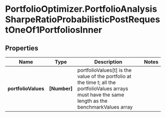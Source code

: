 # PortfolioOptimizer.PortfolioAnalysisSharpeRatioProbabilisticPostRequestOneOf1PortfoliosInner

## Properties

Name | Type | Description | Notes
------------ | ------------- | ------------- | -------------
**portfolioValues** | **[Number]** | portfolioValues[t] is the value of the portfolio at the time t; all the portfolioValues arrays must have the same length as the benchmarkValues array | 


